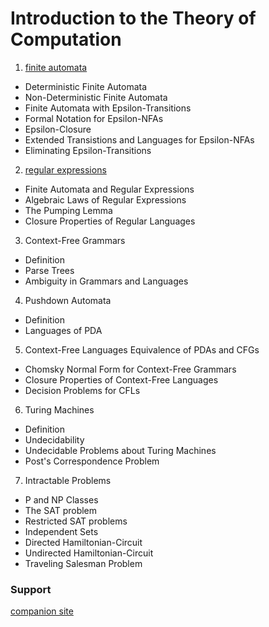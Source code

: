 # Introduction to the Theory of Computation


1. [finite automata](https://github.com/MorganBergen/theory-of-computation/blob/main/course/chapters/01-finite-automata.md)

- Deterministic Finite Automata
- Non-Deterministic Finite Automata
- Finite Automata with Epsilon-Transitions
- Formal Notation for Epsilon-NFAs
- Epsilon-Closure
- Extended Transistions and Languages for Epsilon-NFAs
- Eliminating Epsilon-Transitions

2.  [regular expressions](https://github.com/MorganBergen/theory-of-computation/blob/main/course/chapters/02-regular.md)

- Finite Automata and Regular Expressions
- Algebraic Laws of Regular Expressions
- The Pumping Lemma
- Closure Properties of Regular Languages

3. Context-Free Grammars
- Definition
- Parse Trees
- Ambiguity in Grammars and Languages

4.  Pushdown Automata
- Definition
- Languages of PDA

5.  Context-Free Languages
Equivalence of PDAs and CFGs
- Chomsky Normal Form for Context-Free Grammars
- Closure Properties of Context-Free Languages
- Decision Problems for CFLs

6. Turing Machines
- Definition
- Undecidability
- Undecidable Problems about Turing Machines
- Post's Correspondence Problem

7. Intractable Problems
- P and NP Classes
- The SAT problem
- Restricted SAT problems
- Independent Sets
- Directed Hamiltonian-Circuit
- Undirected Hamiltonian-Circuit
- Traveling Salesman Problem

### Support
[companion site](http://www-db.stanford.edu/~ullman/ialc.html)



